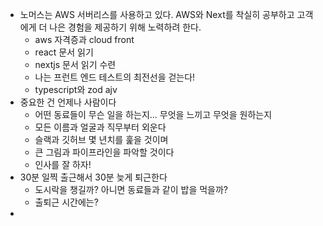 - 노머스는 AWS 서버리스를 사용하고 있다. AWS와 Next를 착실히 공부하고 고객에게 더 나은 경험을 제공하기 위해 노력하려 한다.
	- aws 자격증과 cloud front
	- react 문서 읽기
	- nextjs 문서 읽기 수련
	- 나는 프런트 엔드 테스트의 최전선을 걷는다!
	- typescript와 zod ajv
- 중요한 건 언제나 사람이다
	- 어떤 동료들이 무슨 일을 하는지... 무엇을 느끼고 무엇을 원하는지
	- 모든 이름과 얼굴과 직무부터 외운다
	- 슬랙과 깃허브 몇 년치를 훑을 것이며
	- 큰 그림과 파이프라인을 파악할 것이다
	- 인사를 잘 하자!
- 30분 일찍 출근해서 30분 늦게 퇴근한다
	- 도시락을 챙길까? 아니면 동료들과 같이 밥을 먹을까?
	- 출퇴근 시간에는?
-